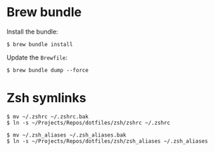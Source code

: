 # Brew bundle

Install the bundle:

```
$ brew bundle install
```

Update the `Brewfile`:

```
$ brew bundle dump --force
```

# Zsh symlinks

```
$ mv ~/.zshrc ~/.zshrc.bak
$ ln -s ~/Projects/Repos/dotfiles/zsh/zshrc ~/.zshrc

$ mv ~/.zsh_aliases ~/.zsh_aliases.bak
$ ln -s ~/Projects/Repos/dotfiles/zsh/zsh_aliases ~/.zsh_aliases
```
